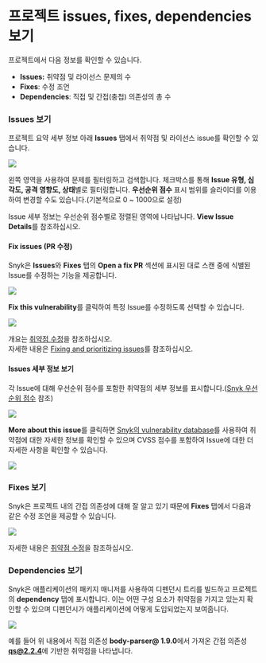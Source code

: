 # 프로젝트 issues, fixes, dependencies 보기

프로젝트에서 다음 정보를 확인할 수 있습니다.

* **Issues:** 취약점 및 라이선스 문제의 수
* **Fixes**: 수정 조언
* **Dependencies**: 직접 및 간접(충첩) 의존성의 총 수

### Issues 보기

프로젝트 요약 세부 정보 아래 **Issues** 탭에서 취약점 및 라이선스 issue를 확인할 수 있습니다.

![](<../../.gitbook/assets/Screenshot 2021-10-19 at 11.49.30.png>)

왼쪽 영역을 사용하여 문제를 필터링하고 검색합니다. 체크박스를 통해 **Issue 유형, 심각도, 공격 영향도, 상태**별로 필터링합니다. **우선순위 점수** 표시 범위를 슬라이더를 이용하여 변경할 수도 있습니다.(기본적으로 0 \~ 1000으로 설정)

Issue 세부 정보는 우선순위 점수별로 정렬된 영역에 나타납니다. **View Issue Details**를 참조하십시오.

#### Fix issues (PR 수정)

Snyk은 **Issues**와 **Fixes** 탭의 **Open a fix PR** 섹션에 표시된 대로 스캔 중에 식별된 Issue를 수정하는 기능을 제공합니다.

![](../../.gitbook/assets/image27.png)

**Fix this vulnerability**를 클릭하여 특정 Issue를 수정하도록 선택할 수 있습니다.

![](../../.gitbook/assets/image26.png)

개요는 [취약점 수정](broken-reference)을 참조하십시오.\
자세한 내용은 [Fixing and prioritizing issues](../../features/fixing-and-prioritizing-issues/)를 참조하십시오.

#### Issues 세부 정보 보기

각 Issue에 대해 우선순위 점수를 포함한 취약점의 세부 정보를 표시합니다.([Snyk 우선순위 점수](../../features/fixing-and-prioritizing-issues/starting-to-fix-vulnerabilities/snyk-priority-score.md) 참조)

![](../../.gitbook/assets/image12.png)

**More about this issue**를 클릭하면 [Snyk의 vulnerability database](https://snyk.io/product/vulnerability-database/)를 사용하여 취약점에 대한 자세한 정보를 확인할 수 있으며 CVSS 점수를 포함하여 Issue에 대한 더 자세한 사항을 확인할 수 있습니다.

![](<../../.gitbook/assets/image15 (1).png>)

### Fixes 보기

Snyk은 프로젝트 내의 간접 의존성에 대해 잘 알고 있기 때문에 **Fixes** 탭에서 다음과 같은 수정 조언을 제공할 수 있습니다.

![](<../../.gitbook/assets/Screenshot 2021-10-19 at 11.57.07.png>)

자세한 내용은 [취약점 수정](broken-reference)을 참조하십시오.

### Dependencies 보기

Snyk은 애플리케이션의 패키지 매니저를 사용하여 디펜던시 트리를 빌드하고 프로젝트의 **dependency** 탭에 표시합니다. 이는 어떤 구성 요소가 취약점을 가지고 있는지 확인할 수 있으며 디펜던시가 애플리케이션에 어떻게 도입되었는지 보여줍니다.

![](<../../.gitbook/assets/image23 (1).png>)

예를 들어 위 내용에서 직접 의존성 **body-parser@ 1.9.0**에서 가져온 간접 의존성 **qs@2.2.4**에 기반한 취약점을 나타냅니다.

